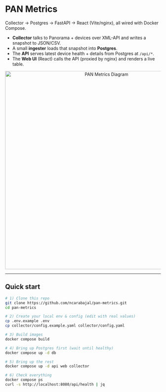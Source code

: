 # PAN Metrics

Collector → Postgres → FastAPI → React (Vite/nginx), all wired with Docker Compose.

- **Collector** talks to Panorama + devices over XML-API and writes a snapshot to JSON/CSV.
- A small **ingester** loads that snapshot into **Postgres**.
- The **API** serves latest device health + details from Postgres at `/api/*`.
- The **Web UI** (React) calls the API (proxied by nginx) and renders a live table.

<p align="center">
  <img alt="PAN Metrics Diagram" src="https://user-images.githubusercontent.com/placeholder/diagram.png" width="640">
</p>

---

## Quick start

```bash
# 1) Clone this repo
git clone https://github.com/ncarabajal/pan-metrics.git
cd pan-metrics

# 2) Create your local env & config (edit with real values)
cp .env.example .env
cp collector/config.example.yaml collector/config.yaml

# 3) Build images
docker compose build

# 4) Bring up Postgres first (wait until healthy)
docker compose up -d db

# 5) Bring up the rest
docker compose up -d api web collector

# 6) Check everything
docker compose ps
curl -s http://localhost:8080/api/health | jq
